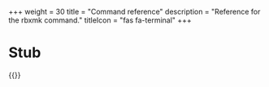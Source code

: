 +++
weight = 30
title = "Command reference"
description = "Reference for the rbxmk command."
titleIcon = "fas fa-terminal"
+++

# Stub

{{<warn-v0>}}
